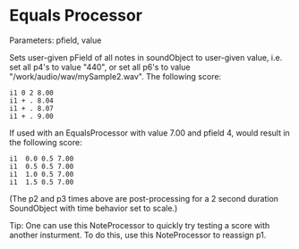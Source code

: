 # Equals Processor

Parameters: pfield, value

Sets user-given pField of all notes in soundObject to user-given value,
i.e. set all p4's to value "440", or set all p6's to value
"/work/audio/wav/mySample2.wav". The following score:

``` 
i1 0 2 8.00
i1 + . 8.04
i1 + . 8.07
i1 + . 9.00    
```

If used with an EqualsProcessor with value 7.00 and pfield 4, would
result in the following score:

    i1  0.0 0.5 7.00
    i1  0.5 0.5 7.00
    i1  1.0 0.5 7.00
    i1  1.5 0.5 7.00

(The p2 and p3 times above are post-processing for a 2 second duration
SoundObject with time behavior set to scale.)

Tip: One can use this NoteProcessor to quickly try testing a score with
another insturment. To do this, use this NoteProcessor to reassign p1.
